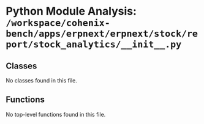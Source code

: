 # Python Module Analysis: `/workspace/cohenix-bench/apps/erpnext/erpnext/stock/report/stock_analytics/__init__.py`

## Classes

No classes found in this file.


## Functions

No top-level functions found in this file.
